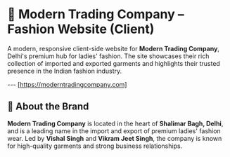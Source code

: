 # 👗 Modern Trading Company – Fashion Website (Client)

A modern, responsive client-side website for **Modern Trading Company**, Delhi's premium hub for ladies' fashion. The site showcases their rich collection of imported and exported garments and highlights their trusted presence in the Indian fashion industry.

--- [https://moderntradingcompany.com]

## 🏢 About the Brand

**Modern Trading Company** is located in the heart of **Shalimar Bagh, Delhi**, and is a leading name in the import and export of premium ladies' fashion wear. Led by **Vishal Singh** and **Vikram Jeet Singh**, the company is known for high-quality garments and strong business relationships.
